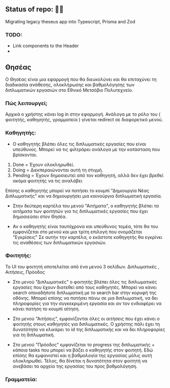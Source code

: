 ## Status of repo: 👷‍♂️

Migrating legacy theseus app into Typescript, Prisma and Zod

### TODO:
- Link components to the Header
- 
## Θησέας

Ο Θησέας είναι μια εφαρμογή που θα διευκολύνει και θα επιταχύνει τη διαδικασία ανάθεσης, ολοκλήρωσης και βαθμολόγησης των διπλωματικών εργασιών στο Εθνικό Μετσόβιο Πολυτεχνείο.

### Πώς λειτουργεί;

Αρχικά ο χρήστης κάνει log in στην εφαρμογή.
Ανάλογα με το ρόλο του ( φοιτητής, καθηγητής, γραμματεία ) γίνεται redirect σε διαφορετικό μενού.

### Καθηγητής:

- Ο καθηγητής βλέπει όλες τις διπλωματικές εργασίες που είναι υπεύθυνος. Μπορεί να τις φιλτράρει ανάλογα με την κατάσταση που βρίσκονται.

1. Done = Έχουν ολοκληρωθεί.
2. Doing = Διεκπεραιώνονται αυτή τη στιγμή.
3. Pending = Έχουν δημοσιευτεί από τον καθηγητή, αλλά δεν έχει βρεθεί ακόμα φοιτητής να τις αναλάβει

Επίσης ο καθηγητής μπορεί να πατήσει το κουμπί "Δημιουργία Νέας Διπλωματικής" και να δημιουργήσει μια καινούργια διπλωματική εργασία.

- Στην δεύτερη καρτέλα του μενού "Αιτήματα", ο καθηγητής βλέπει τα αιτήματα των φοιτητών για τις διπλωματικές εργασίες που έχει δημοσιεύσει στον Θησέα.

- Αν ο καθηγητής είναι ταυτόχρονα και υπεύθυνος τομέα, τότε θα του εμφανίζεται στο μενού και μια τρίτη επιλογή που ονομάζεται "Εγκρίσεις"
  Σε αυτήν την καρτέλα, ο εκάστοτε καθηγητής θα εγκρίνει τις αναθέσεις των διπλωματικών εργασιών.

### Φοιτητής:

To UI του φοιτητή αποτελείται από ένα μενού 3 σελίδων. Διπλωματικές , Αιτήσεις, Πρόοδος

- Στο μενού "Διπλωματικές" ο φοιτητής βλέπει όλες τις διπλωματικές εργασίες που έχουν διατεθεί από τους καθηγητές. Μπορεί να κάνει search οποιαδήποτε διπλωματική με το search bar στην κορυφή της οθόνης. Μπορεί επίσης να πατήσει πάνω σε μια διπλωματική, να δει πληροφορίες για την συγκεκριμένη εργασία και αν τον ενδιαφέρει να κάνει πατήση το κουμπί αίτηση.

- Στο μενού "Αιτήσεις", εμφανίζονται όλες οι αιτήσεις που έχει κάνει ο φοιτητής στους καθηγητές για διπλωματικές. Ο χρήστης πάλι έχει τη δυνατότητα να κλικάρει το id της διπλωματικής και να δει πληροφορίες για τη διπλωματική.

- Στο μενού "Πρόοδος" εμφανίζεται το progress της διπλωματικής + κάποια tasks που μπορεί να βάζει ο καθηγητής στον φοιτητή. Εδώ επίσης θα εμφανιστεί και η βαθμολογία της εργασίας μόλις αυτή ολοκληρωθεί. Τέλος, θα δίνεται η δυνατότητα στον φοιτητή να ανεβάσει τα αρχεία της εργασίας του προς βαθμολόγηση.

### Γραμματεία:

